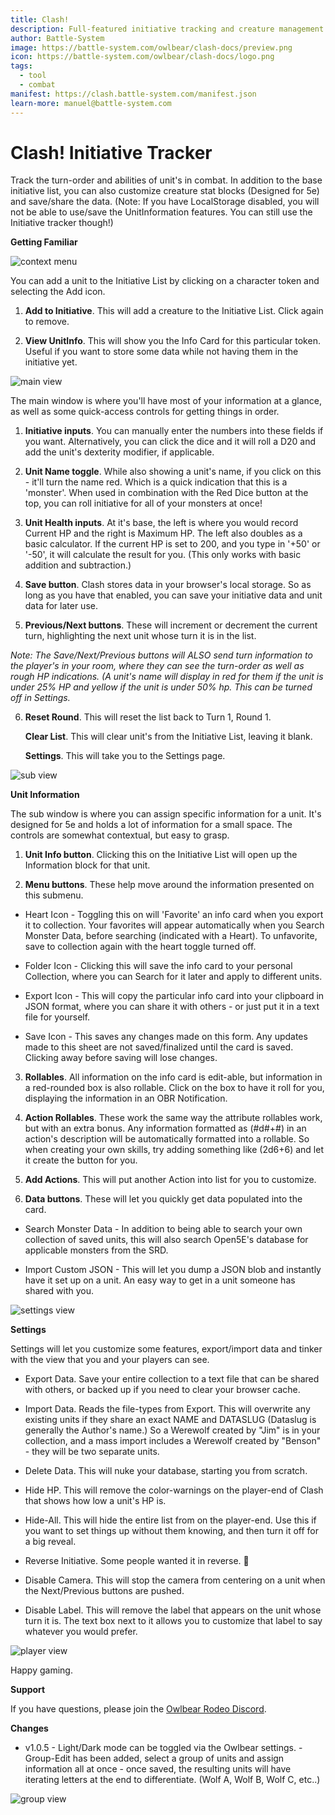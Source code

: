 ```yaml
---
title: Clash!
description: Full-featured initiative tracking and creature management
author: Battle-System
image: https://battle-system.com/owlbear/clash-docs/preview.png
icon: https://battle-system.com/owlbear/clash-docs/logo.png
tags:
  - tool
  - combat
manifest: https://clash.battle-system.com/manifest.json
learn-more: manuel@battle-system.com
---
```


# Clash! Initiative Tracker

Track the turn-order and abilities of unit's in combat.  In addition to the base initiative list, you can also customize creature stat blocks (Designed for 5e) and save/share the data.
(Note: If you have LocalStorage disabled, you will not be able to use/save the UnitInformation features. You can still use the Initiative tracker though!)

**Getting Familiar**


![context menu](https://battle-system.com/owlbear/clash-docs/menuview.png)


You can add a unit to the Initiative List by clicking on a character token and selecting the Add icon.

1. **Add to Initiative**. This will add a creature to the Initiative List. Click again to remove.

2. **View UnitInfo**. This will show you the Info Card for this particular token. Useful if you want to store some data while not having them in the initiative yet.


![main view](https://battle-system.com/owlbear/clash-docs/mainview.png)


The main window is where you'll have most of your information at a glance, as well as some quick-access controls for getting things in order.

1. **Initiative inputs**. You can manually enter the numbers into these fields if you want. Alternatively, you can click the dice and it will roll a D20 and add the unit's dexterity modifier, if applicable.

2. **Unit Name toggle**.  While also showing a unit's name, if you click on this - it'll turn the name red.  Which is a quick indication that this is a 'monster'. When used in combination with the Red Dice button at the top, you can roll initiative for all of your monsters at once!

3. **Unit Health inputs**. At it's base, the left is where you would record Current HP and the right is Maximum HP.  The left also doubles as a basic calculator. If the current HP is set to 200, and you type in '+50' or '-50', it will calculate the result for you. (This only works with basic addition and subtraction.)

4. **Save button**.  Clash stores data in your browser's local storage. So as long as you have that enabled, you can save your initiative data and unit data for later use.

5. **Previous/Next buttons**. These will increment or decrement the current turn, highlighting the next unit whose turn it is in the list.

*Note: The Save/Next/Previous buttons will ALSO send turn information to the player's in your room, where they can see the turn-order as well as rough HP indications. (A unit's name will display in red for them if the unit is under 25% HP and yellow if the unit is under 50% hp. This can be turned off in Settings.*

6.  **Reset Round**. This will reset the list back to Turn 1, Round 1.

    **Clear List**. This will clear unit's from the Initiative List, leaving it blank.

	**Settings**. This will take you to the Settings page.


![sub view](https://battle-system.com/owlbear/clash-docs/subview.png)


**Unit Information**

The sub window is where you can assign specific information for a unit. It's designed for 5e and holds a lot of information for a small space. The controls are somewhat contextual, but easy to grasp.

1.  **Unit Info button**. Clicking this on the Initiative List will open up the Information block for that unit.

2.  **Menu buttons**. These help move around the information presented on this submenu.

*  Heart Icon - Toggling this on will 'Favorite' an info card when you export it to collection. Your favorites will appear automatically when you Search Monster Data, before searching (indicated with a Heart). To unfavorite, save to collection again with the heart toggle turned off.

* Folder Icon - Clicking this will save the info card to your personal Collection, where you can Search for it later and apply to different units.

* Export Icon - This will copy the particular info card into your clipboard in JSON format, where you can share it with others - or just put it in a text file for yourself.

* Save Icon - This saves any changes made on this form. Any updates made to this sheet are not saved/finalized until the card is saved. Clicking away before saving will lose changes. 

3. **Rollables**. All information on the info card is edit-able, but information in a red-rounded box is also rollable. Click on the box to have it roll for you, displaying the 
information in an OBR Notification.

4. **Action Rollables**. These work the same way the attribute rollables work, but with an extra bonus. Any information formatted as (#d#+#) in an action's description will be 
automatically formatted into a rollable. So when creating your own skills, try adding something like (2d6+6) and let it create the button for you.

5. **Add Actions**. This will  put another Action into list for you to customize.

6. **Data buttons**. These will let you quickly get data populated into the card.

* Search Monster Data - In addition to being able to search your own collection of saved units, this will also search Open5E's database for applicable monsters from the SRD.

* Import Custom JSON - This will let you dump a JSON blob and instantly have it set up on a unit. An easy way to get in a unit someone has shared with you. 


![settings view](https://battle-system.com/owlbear/clash-docs/settingsview.png)


**Settings**

Settings will let you customize some features, export/import data and tinker with the view that you and your players can see.

* Export Data. Save your entire collection to a text file that can be shared with others, or backed up if you need to clear your browser cache.

* Import Data. Reads the file-types from Export. This will overwrite any existing units if they share an exact NAME and DATASLUG (Dataslug is generally the Author's name.) So a 
Werewolf created by "Jim" is in your collection, and a mass import includes a Werewolf created by "Benson" - they will be two separate units.

* Delete Data. This will nuke your database, starting you from scratch.

* Hide HP. This will remove the color-warnings on the player-end of Clash that shows how low a unit's HP is.

* Hide-All. This will hide the entire list from on the player-end. Use this if you want to set things up without them knowing, and then turn it off for a big reveal.

* Reverse Initiative. Some people wanted it in reverse. 🤷

* Disable Camera. This will stop the camera from centering on a unit when the Next/Previous buttons are pushed.

* Disable Label. This will remove the label that appears on the unit whose turn it is.  The text box next to it allows you to customize that label to say whatever you would prefer.

![player view](https://battle-system.com/owlbear/clash-docs/playerview.png)

Happy gaming.

**Support**

If you have questions, please join the [Owlbear Rodeo Discord](https://discord.gg/UY8AXjhzhe).


**Changes**

- v1.0.5 - Light/Dark mode can be toggled via the Owlbear settings.
         - Group-Edit has been added, select a group of units and assign information all at once - once saved, the resulting units will have iterating letters at the end to differentiate. (Wolf A, Wolf B, Wolf C, etc..)

![group view](https://battle-system.com/owlbear/clash-docs/groupview.png)
